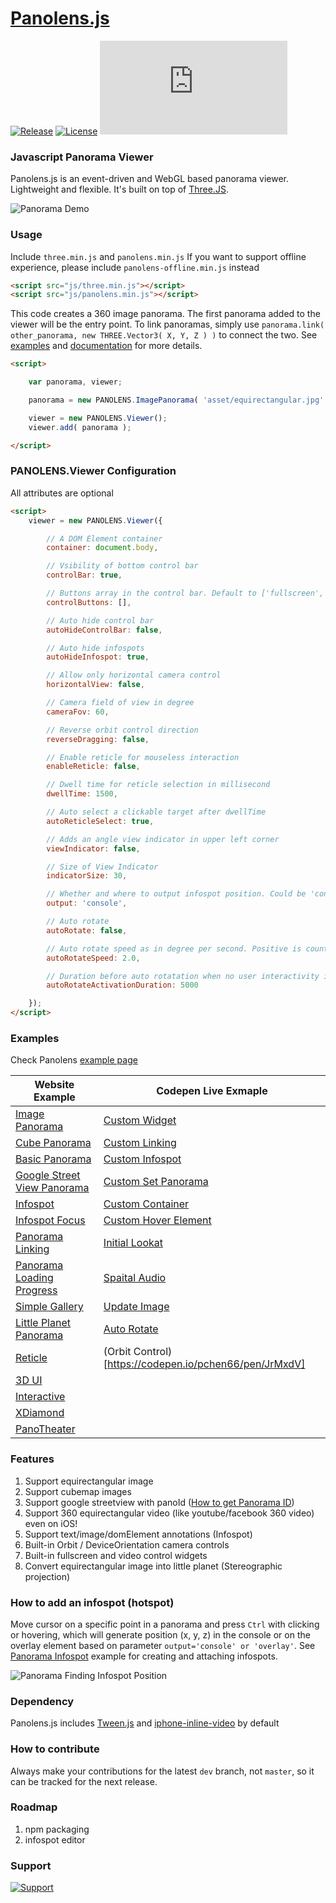 # [Panolens.js](http://pchen66.github.io/Panolens)

[![Release][release-badge]][release-badge-url]
[![License][license-badge]][license-badge-url]
![GzipSize][gzip-size-badge]

### Javascript Panorama Viewer

Panolens.js is an event-driven and WebGL based panorama viewer. Lightweight and flexible. It's built on top of [Three.JS](https://github.com/mrdoob/three.js).

![Panorama Demo](https://github.com/pchen66/pchen66.github.io/blob/master/Panolens/images/panolens.gif?raw=true)

### Usage

Include `three.min.js` and `panolens.min.js`
If you want to support offline experience, please include `panolens-offline.min.js` instead

```html
<script src="js/three.min.js"></script>
<script src="js/panolens.min.js"></script>
```
This code creates a 360 image panorama. The first panorama added to the viewer will be the entry point. To link panoramas, simply use `panorama.link( other_panorama, new THREE.Vector3( X, Y, Z ) )` to connect the two. See [examples](http://pchen66.github.io/Panolens/) and [documentation](http://pchen66.github.io/Panolens/docs/index.html) for more details.

```html
<script>

	var panorama, viewer;

	panorama = new PANOLENS.ImagePanorama( 'asset/equirectangular.jpg' );

	viewer = new PANOLENS.Viewer();
	viewer.add( panorama );

</script>
```

### PANOLENS.Viewer Configuration
All attributes are optional
```html
<script>
	viewer = new PANOLENS.Viewer({

		// A DOM Element container
		container: document.body,

		// Vsibility of bottom control bar
		controlBar: true,

		// Buttons array in the control bar. Default to ['fullscreen', 'setting', 'video']
		controlButtons: [],

		// Auto hide control bar
		autoHideControlBar: false,

		// Auto hide infospots
		autoHideInfospot: true,

		// Allow only horizontal camera control
		horizontalView: false,

		// Camera field of view in degree
		cameraFov: 60,

		// Reverse orbit control direction
		reverseDragging: false,

		// Enable reticle for mouseless interaction
		enableReticle: false,

		// Dwell time for reticle selection in millisecond
		dwellTime: 1500,

		// Auto select a clickable target after dwellTime
		autoReticleSelect: true,

		// Adds an angle view indicator in upper left corner
		viewIndicator: false,

		// Size of View Indicator
		indicatorSize: 30,

		// Whether and where to output infospot position. Could be 'console' or 'overlay'
		output: 'console',

		// Auto rotate
		autoRotate: false,

		// Auto rotate speed as in degree per second. Positive is counter-clockwise and negative is clockwise.
		autoRotateSpeed: 2.0,

		// Duration before auto rotatation when no user interactivity in ms
		autoRotateActivationDuration: 5000

	});
</script>
```

### Examples

Check Panolens [example page](http://pchen66.github.io/Panolens/#Example)

Website Example | Codepen Live Exmaple
------------ | -------------
[Image Panorama](https://pchen66.github.io/Panolens/examples/panorama_image.html) | [Custom Widget](https://codepen.io/pchen66/pen/vZVyYr)
[Cube Panorama](https://pchen66.github.io/Panolens/examples/panorama_cube.html) | [Custom Linking](https://codepen.io/pchen66/pen/yXeWMJ)
[Basic Panorama](https://pchen66.github.io/Panolens/examples/panorama_basic.html) | [Custom Infospot](https://codepen.io/pchen66/pen/dRYNNG)
[Google Street View Panorama](https://pchen66.github.io/Panolens/examples/panorama_googlestreetview.html) | [Custom Set Panorama](https://codepen.io/pchen66/pen/RgxeJM)
[Infospot](https://pchen66.github.io/Panolens/examples/panorama_infospot.html) | [Custom Container](https://codepen.io/pchen66/pen/gMmggW)
[Infospot Focus](https://pchen66.github.io/Panolens/examples/panorama_infospot_focus.html) | [Custom Hover Element](https://codepen.io/pchen66/pen/vKvWQV)
[Panorama Linking](https://pchen66.github.io/Panolens/examples/panorama_linking.html) | [Initial Lookat](https://codepen.io/pchen66/pen/LLgxME)
[Panorama Loading Progress](https://pchen66.github.io/Panolens/examples/panorama_loading_progress.html) | [Spaital Audio](https://codepen.io/pchen66/pen/EZjbXq)
[Simple Gallery](https://pchen66.github.io/Panolens/examples/panorama_simple_gallery.html) | [Update Image](https://codepen.io/pchen66/pen/YxeYGZ)
[Little Planet Panorama](https://pchen66.github.io/Panolens/examples/littleplanet_image.html) | [Auto Rotate](https://codepen.io/pchen66/pen/rGpoPv)
[Reticle](https://pchen66.github.io/Panolens/examples/panorama_reticle.html) | (Orbit Control)[https://codepen.io/pchen66/pen/JrMxdV]
[3D UI](https://pchen66.github.io/Panolens/examples/panorama_ui.html) | 
[Interactive](https://pchen66.github.io/Panolens/examples/panorama_interactive.html) | 
[XDiamond](https://pchen66.github.io/Panolens/XDiamond) | 
[PanoTheater](http://pchen66.github.io/PanoTheater) | 

### Features

1.	Support equirectangular image
2.	Support cubemap images
3.	Support google streetview with panoId ([How to get Panorama ID](http://stackoverflow.com/questions/29916149/google-maps-streetview-how-to-get-panorama-id))
4.	Support 360 equirectangular video (like youtube/facebook 360 video) even on iOS!
5.	Support text/image/domElement annotations (Infospot)
6.	Built-in Orbit / DeviceOrientation camera controls
7.	Built-in fullscreen and video control widgets
8.	Convert equirectangular image into little planet (Stereographic projection)

### How to add an infospot (hotspot)

Move cursor on a specific point in a panorama and press `Ctrl` with clicking or hovering, which will generate position (x, y, z) in the console or on the overlay element based on parameter `output='console' or 'overlay'`. See [Panorama Infospot](http://pchen66.github.io/Panolens/examples/panorama_infospot.html) example for creating and attaching infospots.

![Panorama Finding Infospot Position](https://github.com/pchen66/pchen66.github.io/blob/master/Panolens/images/panolens_add_infospot_480p.gif?raw=true)

### Dependency

Panolens.js includes [Tween.js](https://github.com/tweenjs/tween.js/) and [iphone-inline-video](https://github.com/bfred-it/iphone-inline-video) by default

### How to contribute

Always make your contributions for the latest `dev` branch, not `master`, so it can be tracked for the next release. 

### Roadmap
1.	npm packaging
2.	infospot editor

### Support
[![Support][panolens-support]][panolens-support-url]

[release-badge]: https://img.shields.io/github/release/pchen66/panolens.js.svg
[release-badge-url]:https://github.com/pchen66/panolens.js/releases
[license-badge]: https://img.shields.io/github/license/pchen66/panolens.js.svg
[license-badge-url]: ./LICENSE
[gzip-size-badge]: http://img.badgesize.io/https://raw.githubusercontent.com/pchen66/panolens.js/master/build/panolens.min.js?compression=gzip&label=gzip%20size
[panolens-support]: https://pledgie.com/campaigns/34234.png?skin_name=chrome
[panolens-support-url]: https://pledgie.com/campaigns/34234